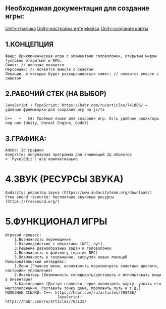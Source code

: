 ## Необходимая документация для создание игры: 

[Unity-графика](https://docs.unity3d.com/Manual/Quickstart2DCreate.html)
[Unity-настройка интерфейса](https://learn.unity.com/tutorial/2d-game-kit-walkthrough)
[Unity-создание карты](https://github.com/ammarsufyan/Procedural-2D-Dungeon-Unity)

## 1.КОНЦЕПЦИЯ
	Жанр: Приключенческая игра с элементами головоломки, открытым миром (условно открытым) и RPG.
	Сюжет: // попозже появится
	Персонажи: // появятся вместе с сюжетом
	Локации, в которых будет разворачиваться сюжет: // появится вместе с сюжетом

## 2.РАБОЧИЙ СТЕК (НА ВЫБОР)
	JavaScript + TypeScript: https://habr.com/ru/articles/741086/ ← удобные фреймворки для создания игр на js/ts
	
	C++   +   C#: Удобные языки для создания игр. Есть удобные редакторы под них (Unity, Unreal Engine, Godot)

## 3.ГРАФИКА:
	Adobe: 2d графика
	Aseprite: популярная программа для аннимаций 2д объектов
	> `PyxelEdit`: всё компактненько  

# 4.ЗВУК (РЕСУРСЫ ЗВУКА)
	Audacity: редактор звука (https://www.audacityteam.org/download/)
	Free sound resourse: бесплатные звуковые ресурсы (https://freesound.org/)

# 5.ФУНКЦИОНАЛ ИГРЫ
	Игровой процесс: 
		1.Возможность перемещения
		2.Взаимодействие с объектами (NPC, лут)
		3.Решение разнообразных задач и головоломок
		4.Возможность к файтингу (против NPC)
		5.Возможность к сохранению, загрузок новых локаций
	Пользовательский интерфейс: 
		1.Меню (Главное меню, возможность пересмотреть сюжетные диалоги, настройки управления)
		2.Инвентарь (Возможность складывать/доставать и использовать вещи в инвентаре)
		3.Картография (Доступ главного героя посмотреть карту, узнать его местоположения, поставить точку дома, проложить путь и т.д.)
	ПОЛЕЗНЫЕ ССЫЛКИ: C++: https://habr.com/ru/articles/708486/
				           JavaScript: https://habr.com/ru/articles/762132/
